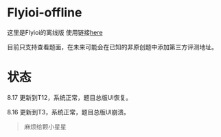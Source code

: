 # Flyioi-offline
这里是Flyioi的离线版
使用链接[here](https://yl.micdz.cn/)

目前只支持查看题面，在未来可能会在已知的非原创题中添加第三方评测地址。
# 状态
8.17 更新到T12，系统正常，题目总版UI恢复。

8.16 更新到T3，系统正常，题目总版UI崩溃。

> 麻烦给颗小星星
